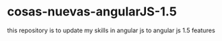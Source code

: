 # cosas-nuevas-angularJS-1.5
this repository is to update my skills in angular js to angular js 1.5 features
